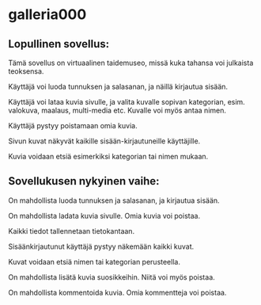 # galleria000

## Lopullinen sovellus:

Tämä sovellus on virtuaalinen taidemuseo, missä kuka tahansa voi julkaista teoksensa.

Käyttäjä voi luoda tunnuksen ja salasanan, ja näillä kirjautua sisään.

Käyttäjä voi lataa kuvia sivulle, ja valita kuvalle sopivan kategorian, esim. valokuva, maalaus, multi-media etc. Kuvalle voi myös antaa nimen.

Käyttäjä pystyy poistamaan omia kuvia.

Sivun kuvat näkyvät kaikille sisään-kirjautuneille käyttäjille.

Kuvia voidaan etsiä esimerkiksi kategorian tai nimen mukaan.

## Sovellukusen nykyinen vaihe:

On mahdollista luoda tunnuksen ja salasanan, ja kirjautua sisään.

On mahdollista ladata kuvia sivulle. Omia kuvia voi poistaa.

Kaikki tiedot tallennetaan tietokantaan. 

Sisäänkirjautunut käyttäjä pystyy näkemään kaikki kuvat.

Kuvat voidaan etsiä nimen tai kategorian perusteella.

On mahdollista lisätä kuvia suosikkeihin. Niitä voi myös poistaa.

On mahdollista kommentoida kuvia. Omia kommentteja voi poistaa.

